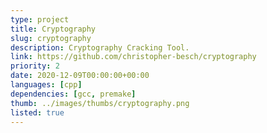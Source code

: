 ```yaml
---
type: project
title: Cryptography
slug: cryptography
description: Cryptography Cracking Tool.
link: https://github.com/christopher-besch/cryptography
priority: 2
date: 2020-12-09T00:00:00+00:00
languages: [cpp]
dependencies: [gcc, premake]
thumb: ../images/thumbs/cryptography.png
listed: true
---
```



